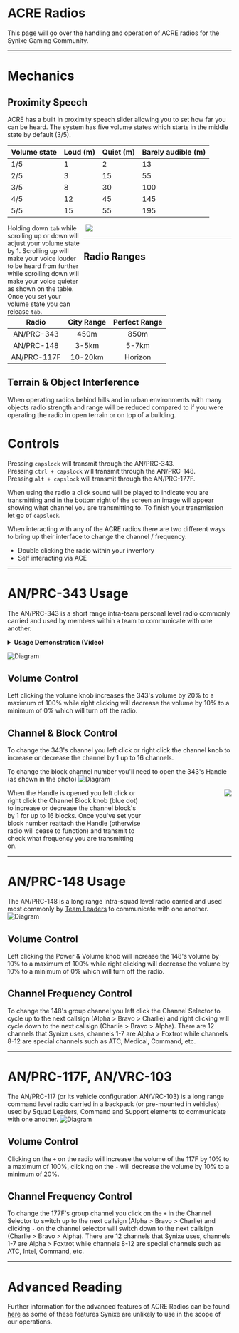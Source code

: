 # ACRE Radios
This page will go over the handling and operation of ACRE radios for the Synixe Gaming Community.

<hr/>

# Mechanics
## Proximity Speech 
ACRE has a built in proximity speech slider allowing you to set how far you can be heard. The system has five volume states which starts in the middle state by default (3/5).

| Volume state | Loud (m) | Quiet (m) | Barely audible (m)
| --- | --- | --- | --- 
| 1/5 | 1 | 2 | 13
| 2/5 | 3 | 15 | 55
| 3/5 | 8 | 30 | 100
| 4/5 | 12 | 45 | 145
| 5/5 | 15 | 55 | 195 

<div style="float: left; width: 34%;">Holding down <code>tab</code> while scrolling up or down will adjust your volume state by 1. Scrolling up will make your voice louder to be heard from further while scrolling down will make your voice quieter as shown on the table. Once you set your volume state you can release <code>tab</code>.</div> 

<div style="float: right; width: 65%">
    <img src="/guides/players/img/acre_slider.gif"/>
</div>
<div style="clear: right;"></div>

<hr/>

## Radio Ranges
|     Radio    |  City Range  |  Perfect Range  |
| :----------: | :----------: | :-------------: |
|  AN/PRC-343  |     450m     |      850m       |
|  AN/PRC-148  |     3-5km    |      5-7km      |
|  AN/PRC-117F |    10-20km   |     Horizon     |

## Terrain & Object Interference 
When operating radios behind hills and in urban environments with many objects radio strength and range will be reduced compared to if you were operating the radio in open terrain or on top of a building.

# Controls
Pressing `capslock` will transmit through the AN/PRC-343.  
Pressing `ctrl + capslock` will transmit through the AN/PRC-148.  
Pressing `alt + capslock` will transmit through the AN/PRC-177F.

When using the radio a click sound will be played to indicate you are transmitting and in the bottom right of the screen an image will appear showing what channel you are transmitting to. To finish your transmission let go of `capslock`.

When interacting with any of the ACRE radios there are two different ways to bring up their interface to change the channel / frequency:
* Double clicking the radio within your inventory 
* Self interacting via ACE 

<hr/>

# AN/PRC-343 Usage
The AN/PRC-343 is a short range intra-team personal level radio commonly carried and used by members within a team to communicate with one another. 
<details>
<summary><b>Usage Demonstration (Video)</b></summary>

<iframe width="540" height="540" src="https://www.youtube.com/embed/tRoBLWNabCw" frameborder="0" allow="accelerometer; autoplay; encrypted-media; gyroscope; picture-in-picture" allowfullscreen></iframe>

</details>

![Diagram](img/343.png)
## Volume Control
Left clicking the volume knob increases the 343's volume by 20% to a maximum of 100% while right clicking will decrease the volume by 10% to a minimum of 0% which will turn off the radio.

## Channel & Block Control
To change the 343's channel you left click or right click the channel knob to increase or decrease the channel by 1 up to 16 channels.

To change the block channel number you'll need to open the 343's Handle (as shown in the photo)
![Diagram](img/343_deattached.png)
<div style="float: left; width: 60%;">When the Handle is opened you left click or right click the Channel Block knob (blue dot) to increase or decrease the channel block's by 1 for up to 16 blocks. Once you've set your block number reattach the Handle (otherwise radio will cease to function) and transmit to check what frequency you are transmitting on.</div>
<div style="float: right;">
    <img src="/guides/players/img/notification.png"/>
</div>
<div style="clear: both;"></div>
<hr/>

# AN/PRC-148 Usage
The AN/PRC-148 is a long range intra-squad level radio carried and used most commonly by [Team Leaders](/guides/players/teamlead.md) to communicate with one another.
![Diagram](img/148.png)
## Volume Control
Left clicking the Power & Volume knob will increase the 148's volume by 10% to a maximum of 100% while right clicking will decrease the volume by 10% to a minimum of 0% which will turn off the radio.

## Channel Frequency Control
To change the 148's group channel you left click the Channel Selector to cycle up to the next callsign (Alpha > Bravo > Charlie) and right clicking will cycle down to the next callsign (Charlie > Bravo > Alpha). There are 12 channels that Synixe uses, channels 1-7 are Alpha > Foxtrot while channels 8-12 are special channels such as ATC, Medical, Command, etc.

<hr/>

# AN/PRC-117F, AN/VRC-103
The AN/PRC-117 (or its vehicle configuration AN/VRC-103) is a long range command level radio carried in a backpack (or pre-mounted in vehicles) used by Squad Leaders, Command and Support elements to communicate with one another. 
![Diagram](img/117f.png) 
## Volume Control
Clicking on the `+` on the radio will increase the volume of the 117F by 10% to a maximum of 100%, clicking on the `-` will decrease the volume by 10% to a minimum of 20%. 
## Channel Frequency Control
To change the 177F's group channel you click on the `+` in the Channel Selector to switch up to the next callsign (Alpha > Bravo > Charlie) and clicking `-` on the channel selector will switch down to the next callsign (Charlie > Bravo > Alpha). There are 12 channels that Synixe uses, channels 1-7 are Alpha > Foxtrot while channels 8-12 are special channels such as ATC, Intel, Command, etc.

<hr/>

# Advanced Reading
Further information for the advanced features of ACRE Radios can be found [here](http://acre2.idi-systems.com/wiki/radios/overview) as some of these features Synixe are unlikely to use in the scope of our operations.